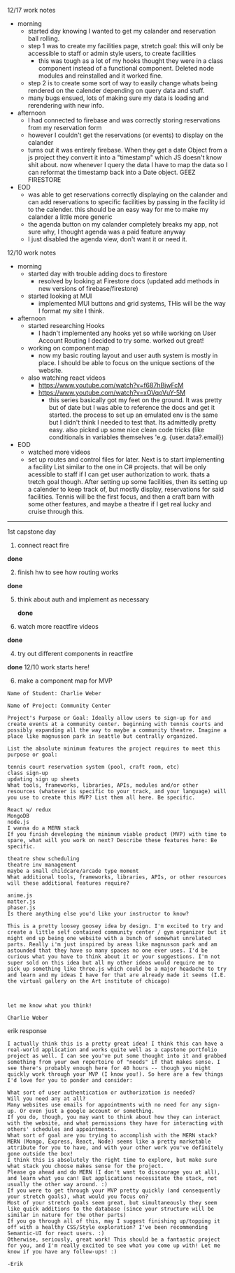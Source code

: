 12/17 work notes

* morning
  * started day knowing I wanted to get my calander and reservation ball rolling.
   * step 1 was to create my facilities page, stretch goal: this will only be accessible to staff or admin style users, to create facilities
      * this was tough as a lot of my hooks thought they were in a class component instead of a functional component. Deleted node modules and reinstalled and it worked fine.
   * step 2 is to create some sort of way to easily change whats being rendered on the calender depending on query data and stuff.
   * many bugs ensued, lots of making sure my data is loading and rerendering with new info.
* afternoon
   * I had connected to firebase and was correctly storing reservations from my reservation form
   * however I couldn't get the reservations (or events) to display on the calander
   * turns out it was entirely firebase. When they get a date Object from a js project they convert it into a "timestamp" which JS doesn't know shit about. now whenever I query the data I have to map the data so I can reformat the timestamp back into a Date object. GEEZ FIRESTORE
* EOD
   * was able to get reservations correctly displaying on the calander and can add reservations to specific facilities by passing in the facility id to the calender. this should be an easy way for me to make my calander a little more generic
   * the agenda button on my calander completely breaks my app, not sure why, I thought agenda was a paid feature anyway
   * I just disabled the agenda view, don't want it or need it.


12/10 work notes

* morning
  * started day with trouble adding docs to firestore
      * resolved by looking at Firestore docs (updated add methods in new versions of firebase/firestore)
   * started looking at MUI
      * implemented MUI buttons and grid systems, THis will be the way I format my site I think.
* afternoon
   * started researching Hooks
      * I hadn't implemented any hooks yet so while working on User Account Routing I decided to try some. worked out great!
   * working on component map
      * now my basic routing layout and user auth system is mostly in place. I should be able to focus on the unique sections of the website.
   * also watching react videos
      * https://www.youtube.com/watch?v=f687hBjwFcM
      * https://www.youtube.com/watch?v=xOVqoVuY-5M
         * this series basically got my feet on the ground. It was pretty but of date but I was able to reference the docs and get it started. the process to set up an emulated env is the same but I didn't think I needed to test that. Its admittedly pretty easy. also picked up some nice clean code tricks (like conditionals in variables themselves 'e.g. {user.data?.email})
* EOD
   * watched more videos
   * set up routes and control files for later. Next is to start implementing a facility List similar to the one in C# projects. that will be only acessible to staff if I can get user authorization to work. thats a tretch goal though. After setting up some facilities, then its setting up a calender to keep track of, but mostly display,  reservations for said facilities. Tennis will be the first focus, and then a craft barn with some other features, and maybe a theatre if I get real lucky and cruise through this.



<hr>

1st capstone day

1. connect react fire
 
 <strong>done</strong>

2. finish hw to see how routing works
 
 <strong>done</strong>

5. think about auth and implement as necessary
  
   <strong>done</strong>
3. watch more reactfire videos

<strong>done</strong>

4. try out different components in reactfire

<strong>done</strong>  12/10 work starts here!


6. make a component map for MVP

```
Name of Student: Charlie Weber

Name of Project: Community Center

Project's Purpose or Goal: Ideally allow users to sign-up for and create events at a community center. beginning with tennis courts and possibly expanding all the way to maybe a community theatre. Imagine a place like magnusson park in seattle but centrally organized.

List the absolute minimum features the project requires to meet this purpose or goal:

tennis court reservation system (pool, craft room, etc)
class sign-up
updating sign up sheets
What tools, frameworks, libraries, APIs, modules and/or other resources (whatever is specific to your track, and your language) will you use to create this MVP? List them all here. Be specific.

React w/ redux
MongoDB
node.js
I wanna do a MERN stack
If you finish developing the minimum viable product (MVP) with time to spare, what will you work on next? Describe these features here: Be specific.

theatre show scheduling
theatre inv management
maybe a small childcare/arcade type moment
What additional tools, frameworks, libraries, APIs, or other resources will these additional features require?

anime.js
matter.js
phaser.js
Is there anything else you'd like your instructor to know?

This is a pretty loosey goosey idea by design. I'm excited to try and create a little self contained community center / gym organizer but it might end up being one website with a bunch of somewhat unrelated parts. Really i'm just inspired by areas like magnusson park and am astounded that they have so many spaces no one ever uses. I'd be curious what you have to think about it or your suggestions. I'm not super sold on this idea but all my other ideas would require me to pick up something like three.js which could be a major headache to try and learn and my ideas I have for that are already made it seems (I.E. the virtual gallery on the Art institute of chicago)



let me know what you think!

Charlie Weber

```
erik response

```
I actually think this is a pretty great idea! I think this can have a real-world application and works quite well as a capstone portfolio project as well. I can see you've put some thought into it and grabbed something from your own repertoire of "needs" if that makes sense. I see there's probably enough here for 40 hours -- though you might quickly work through your MVP (I know you!). So here are a few things I'd love for you to ponder and consider: 

What sort of user authentication or authorization is needed? 
Will you need any at all? 
Many websites use emails for appointments with no need for any sign-up. Or even just a google account or something. 
If you do, though, you may want to think about how they can interact with the website, and what permissions they have for interacting with others' schedules and appointments. 
What sort of goal are you trying to accomplish with the MERN stack? 
MERN (Mongo, Express, React, Node) seems like a pretty marketable attribute for you to have, and with your other work you've definitely gone outside the box! 
I think this is absolutely the right time to explore, but make sure what stack you choose makes sense for the project. 
Please go ahead and do MERN (I don't want to discourage you at all), and learn what you can! But applications necessitate the stack, not usually the other way around. :) 
If you were to get through your MVP pretty quickly (and consequently your stretch goals), what would you focus on? 
Most of your stretch goals seem great, but simultaneously they seem like quick additions to the database (since your structure will be similar in nature for the other parts)
If you go through all of this, may I suggest finishing up/topping it off with a healthy CSS/Style exploration? I've been recommending Semantic-UI for react users. :)
Otherwise, seriously, great work! This should be a fantastic project for you, and I'm really excited to see what you come up with! Let me know if you have any follow-ups! :) 

-Erik
```

